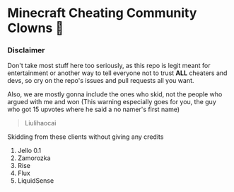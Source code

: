 # Minecraft Cheating Community Clowns 🤡
### Disclaimer
Don't take most stuff here too seriously, as this repo is legit meant for entertainment or another way to tell everyone not to trust **ALL** cheaters and devs, so cry on the repo's issues and pull requests all you want.

Also, we are mostly gonna include the ones who skid, not the people who argued with me and won (This warning especially goes for you, the guy who got 15 upvotes where he said a no namer's first name)

> Liulihaocai

Skidding from these clients without giving any credits
1. Jello 0.1
2. Zamorozka 
3. Rise  
4. Flux
5. LiquidSense 

